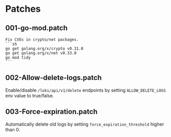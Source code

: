 # Patches

## 001-go-mod.patch

    Fix CVEs in crypto/net packages.
    ```sh
    go get golang.org/x/crypto v0.31.0
    go get golang.org/x/net v0.33.0
    go mod tidy
    ```

## 002-Allow-delete-logs.patch

Enable/disable `/loki/api/v1/delete` endpoints by setting `ALLOW_DELETE_LOGS` env value to true/false.

## 003-Force-expiration.patch

Automatically delete old logs by setting `force_expiration_threshold` higher than 0.
